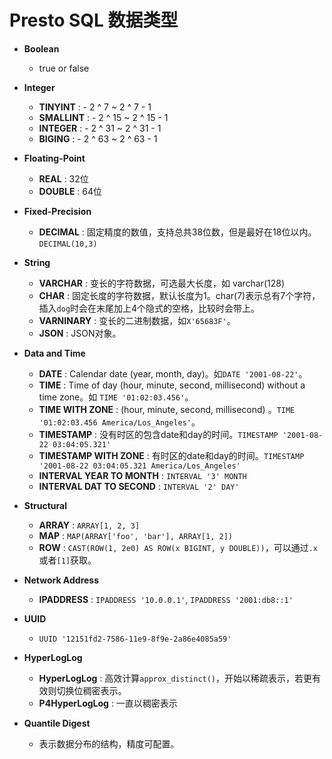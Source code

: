 # Presto SQL 数据类型

- **Boolean**
  - true or false

- **Integer**
  - **TINYINT** :  - 2 ^ 7 ~  2 ^ 7 - 1
  - **SMALLINT** :  - 2 ^ 15 ~  2 ^ 15 - 1
  - **INTEGER** :  - 2 ^ 31 ~  2 ^ 31 - 1
  - **BIGING** :  - 2 ^ 63 ~  2 ^ 63 - 1
- **Floating-Point**
  - **REAL** :  32位
  - **DOUBLE** : 64位
- **Fixed-Precision**
  - **DECIMAL** : 固定精度的数值，支持总共38位数，但是最好在18位以内。`DECIMAL(10,3)`
- **String**
  - **VARCHAR** : 变长的字符数据，可选最大长度，如 varchar(128)
  - **CHAR** : 固定长度的字符数据，默认长度为1。char(7)表示总有7个字符，插入`dog`时会在末尾加上4个隐式的空格，比较时会带上。
  - **VARNINARY** : 变长的二进制数据，如`X'65683F'`。
  - **JSON** : JSON对象。
- **Data and Time**
  - **DATE** : Calendar date (year, month, day)。如`DATE '2001-08-22'`。
  - **TIME** :  Time of day (hour, minute, second, millisecond) without a time zone。如 `TIME '01:02:03.456'`。
  - **TIME WITH ZONE** :  (hour, minute, second, millisecond) 。`TIME '01:02:03.456 America/Los_Angeles'`。
  - **TIMESTAMP** : 没有时区的包含date和day的时间。`TIMESTAMP '2001-08-22 03:04:05.321'`
  - **TIMESTAMP WITH ZONE** : 有时区的date和day的时间。`TIMESTAMP '2001-08-22 03:04:05.321 America/Los_Angeles'`
  - **INTERVAL YEAR TO MONTH** :  `INTERVAL '3' MONTH`
  - **INTERVAL DAT TO SECOND** :  `INTERVAL '2' DAY'`
- **Structural**
  - **ARRAY** :  `ARRAY[1, 2, 3]`
  - **MAP** :  `MAP(ARRAY['foo', 'bar'], ARRAY[1, 2])`
  - **ROW** :  `CAST(ROW(1, 2e0) AS ROW(x BIGINT, y DOUBLE))`，可以通过`.x`或者`[1]`获取。
- **Network Address**
  - **IPADDRESS** :  `IPADDRESS '10.0.0.1'`, `IPADDRESS '2001:db8::1'`
- **UUID**
  - `UUID '12151fd2-7586-11e9-8f9e-2a86e4085a59'`
- **HyperLogLog**
  - **HyperLogLog** : 高效计算`approx_distinct()`，开始以稀疏表示，若更有效则切换位稠密表示。
  - **P4HyperLogLog** :  一直以稠密表示
- **Quantile Digest**
  - 表示数据分布的结构，精度可配置。

